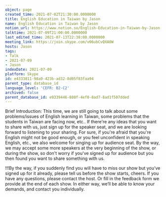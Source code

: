 ```yaml
---
object: page
created_time: 2021-07-02T21:30:00.0000000
title: English Education in Taiwan by Jason
name: English Education in Taiwan by Jason
notion_url: https://www.notion.so/English-Education-in-Taiwan-by-Jason-e433381198a9423bad328d05f83faa94
talktime: 2021-07-09T21:00:00.0000000
last_edited_time: 2021-07-13T22:38:00.0000000
meeting_link: https://join.skype.com/v06ubCvQXA0W
hosts: Jason
tags:
- Talk
- 2021-07-09
- Jason
indexDate: 2021-07-09
platform: Skype
id: e4333811-98a9-423b-ad32-8d05f83faa94
parent_type: database_id
language_level: 'CEFR: B2-C2'
archived: false
parent_database_id: e9339446-880f-4ef0-8ad7-8ad1f507dded
---
```





Brief Introduction: This time, we are still going to talk about some problems/issues of English learning in Taiwan, some problems that the students in Taiwan are facing now, etc.. If there're any ideas that you want to share with us, just sign up for the speaker seat, and we are looking forward to listening to your sharing. 
For sure, if you're afraid that you're English might not be good enough, or you feel unconfident in speaking English, etc., we also welcome for singing up for audience seat. By the way, we may accept some more speakers at the very beginning of the show, or during the show, so don't worry if you've signed up for audience but you then found you want to share something with us.

!!!By the way, if you suddenly find you will have to miss our show but you’ve signed up for it already, please tell us before the show starts, cheers.
If you have any questions, please contact the host. Or fill in the feedback form we provide at the end of each show. In either way, we’ll be able to know your demands, and contact you individually.

